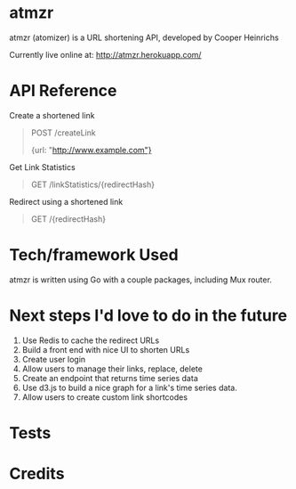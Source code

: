 # atmzr
atmzr (atomizer) is a URL shortening API, developed by Cooper Heinrichs

Currently live online at: http://atmzr.herokuapp.com/

 
# API Reference

Create a shortened link

>POST /createLink
> 
>{url: "http://www.example.com"}

Get Link Statistics

>GET /linkStatistics/{redirectHash}

Redirect using a shortened link

>GET /{redirectHash}


# Tech/framework Used

atmzr is written using Go with a couple packages, including Mux router.

# Next steps I'd love to do in the future

1. Use Redis to cache the redirect URLs
1. Build a front end with nice UI to shorten URLs
1. Create user login
1. Allow users to manage their links, replace, delete
1. Create an endpoint that returns time series data 
1. Use d3.js to build a nice graph for a link's time series data.
1. Allow users to create custom link shortcodes

# Tests

# Credits